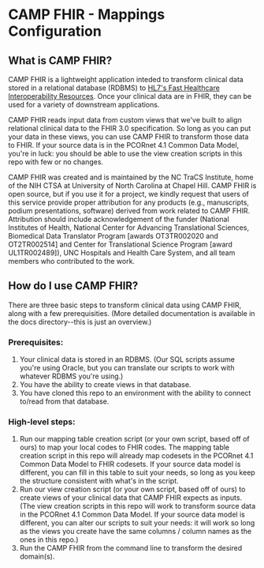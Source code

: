 # CAMP FHIR - Mappings Configuration

## What is CAMP FHIR?

CAMP FHIR is a lightweight application inteded to transform clinical data stored in a relational database (RDBMS) to [HL7's Fast Healthcare Interoperability Resources](http://hl7.org/fhir/index.html). Once your clinical data are in FHIR, they can be used for a variety of downstream applications. 

CAMP FHIR reads input data from custom views that we've built to align relational clinical data to the FHIR 3.0 specification. So long as you can put your data in these views, you can use CAMP FHIR to transform those data to FHIR. If your source data is in the PCORnet 4.1 Common Data Model, you're in luck: you should be able to use the view creation scripts in this repo with few or no changes. 

CAMP FHIR was created and is maintained by the NC TraCS Institute, home of the NIH CTSA at University of North Carolina at Chapel Hill. CAMP FHIR is open source, but if you use it for a project, we kindly request that users of this service provide proper attribution for any products (e.g., manuscripts, podium presentations, software) derived from work related to CAMP FHIR. Attribution should include acknowledgement of the funder (National Institutes of Health, National Center for Advancing Translational Sciences, Biomedical Data Translator Program [awards OT3TR002020 and OT2TR002514] and Center for Translational Science Program [award UL1TR002489]), UNC Hospitals and Health Care System, and all team members who contributed to the work.

## How do I use CAMP FHIR?
There are three basic steps to transform clinical data using CAMP FHIR, along with a few prerequisities. (More detailed documentation is available in the docs directory--this is just an overview.)

### Prerequisites:
1. Your clinical data is stored in an RDBMS. (Our SQL scripts assume you're using Oracle, but you can translate our scripts to work with whatever RDBMS you're using.)
2. You have the ability to create views in that database.
3. You have cloned this repo to an environment with the ability to connect to/read from that database.

### High-level steps:
1. Run our mapping table creation script (or your own script, based off of ours) to map your local codes to FHIR codes. The mapping table creation script in this repo will already map codesets in the PCORnet 4.1 Common Data Model to FHIR codesets. If your source data model is different, you can fill in this table to suit your needs, so long as you keep the structure consistent with what's in the script.
2. Run our view creation script (or your own script, based off of ours) to create views of your clinical data that CAMP FHIR expects as inputs. (The view creation scripts in this repo will work to transform source data in the PCORnet 4.1 Common Data Model. If your source data model is different, you can alter our scripts to suit your needs: it will work so long as the views you create have the same columns / column names as the ones in this repo.)
3. Run the CAMP FHIR from the command line to transform the desired domain(s).

